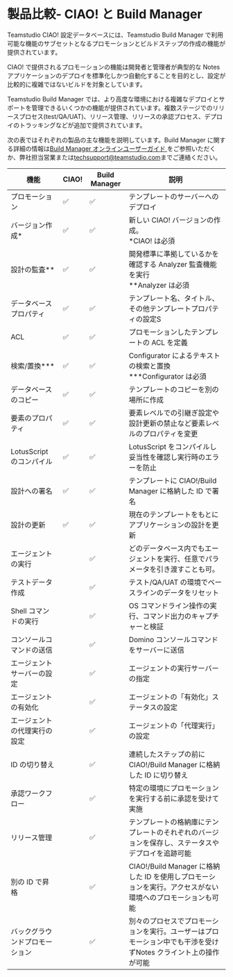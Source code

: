 # 製品比較- CIAO! と Build Manager

Teamstudio CIAO! 設定データベースには、Teamstudio Build Manager で利用可能な機能のサブセットとなるプロモーションとビルドステップの作成の機能が提供されています。

CIAO! で提供されるプロモーションの機能は開発者と管理者が典型的な Notes アプリケーションのデプロイを標準化しかつ自動化することを目的とし、設定が比較的に複雑ではないビルドを対象としています。

Teamstudio Build Manager では、より高度な環境における複雑なデプロイとサポートを管理できるいくつかの機能が提供されています。複数ステージでのリリースプロセス(test/QA/UAT)、リリース管理、リリースの承認プロセス、デプロイのトラッキングなどが追加で提供されています。 

次の表ではそれぞれの製品の主な機能を説明しています。Build Manager に関する詳細の情報は[Build Manager オンラインユーザーガイド ](/docs-bm)をご参照いただくか、弊社担当営業または[techsupport@teamstudio.com](mailto:techsupport@teamstudio.com)までご連絡ください。
  
| 機能 | CIAO! | Build Manager | 説明 |
| --- | --- | --- | --- |
| プロモーション | ✅ | ✅ | テンプレートのサーバーへのデプロイ |
| バージョン作成* | ✅ | ✅ | 新しい CIAO! バージョンの作成。<br/>*CIAO! は必須 |
| 設計の監査** | ✅ | ✅ | 開発標準に準拠しているかを確認する Analyzer 監査機能を実行<br/>**Analyzer は必須 |
| データベースプロパティ | ✅ | ✅ | テンプレート名、タイトル、その他テンプレートプロパティの設定S |
| ACL | ✅ | ✅ | プロモーションしたテンプレートの ACL を定義 |
| 検索/置換*** | ✅ | ✅ | Configurator によるテキストの検索と置換<br/>***Configurator は必須 |
| データベースのコピー | ✅ | ✅ | テンプレートのコピーを別の場所に作成 |
| 要素のプロパティ | ✅ | ✅ | 要素レベルでの引継ぎ設定や設計更新の禁止など要素レベルのプロパティを変更 |
| LotusScript のコンパイル | ✅ | ✅ | LotusScript をコンパイルし妥当性を確認し実行時のエラーを防止 |
| 設計への署名 | ✅ | ✅ | テンプレートに CIAO!/Build Manager に格納した ID で署名 |
| 設計の更新 | ✅ | ✅ | 現在のテンプレートをもとにアプリケーションの設計を更新 |
| エージェントの実行 | | ✅ | どのデータベース内でもエージェントを実行、任意でパラメータを引き渡すことも可。 |
| テストデータ作成 | | ✅ | テスト/QA/UAT の環境でベースラインのデータをリセット |
| Shell コマンドの実行 | | ✅ | OS コマンドライン操作の実行、コマンド出力のキャプチャーと検証 |
| コンソールコマンドの送信 | | ✅ | Domino コンソールコマンドをサーバーに送信 |
| エージェントサーバーの設定 | | ✅ | エージェントの実行サーバーの指定 |
| エージェントの有効化 | | ✅ | エージェントの「有効化」ステータスの設定 |
| エージェントの代理実行の設定 | | ✅ | エージェントの「代理実行」の設定 | 
| ID の切り替え | | ✅ | 連続したステップの前に CIAO!/Build Manager に格納した ID に切り替え |
| 承認ワークフロー | | ✅ | 特定の環境にプロモーションを実行する前に承認を受けて実施 |
| リリース管理 | | ✅ | テンプレートの格納庫にテンプレートのそれぞれのバージョンを保存し、ステータスやデプロイを追跡可能 |
| 別の ID で昇格 | | ✅ | CIAO!/Build Manager に格納した ID を使用しプロモーションを実行。アクセスがない環境へのプロモーションも可能 |
| バックグラウンドプロモーション | | ✅ | 別々のプロセスでプロモーションを実行。ユーザーはプロモーション中でも干渉を受けずNotes クライント上の操作が可能 |
